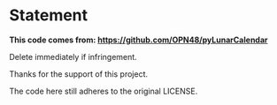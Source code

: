 # Statement

**This code comes from: https://github.com/OPN48/pyLunarCalendar**

Delete immediately if infringement.

Thanks for the support of this project.

The code here still adheres to the original LICENSE.
